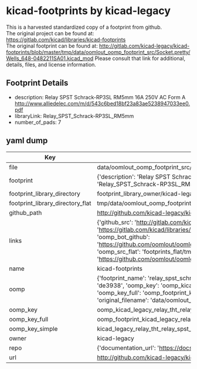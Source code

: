 # kicad-footprints by kicad-legacy  
This is a harvested standardized copy of a footprint from github.  
The original project can be found at:  
https://gitlab.com/kicad/libraries/kicad-footprints  
The original footprint can be found at:
http://gitlab.com/kicad-legacy/kicad-footprints/blob/master/tmp/data/oomlout_oomp_footprint_src/Socket.pretty/Wells_648-0482211SA01.kicad_mod
Please consult that link for additional, details, files, and license information.  
## Footprint Details
* description: Relay SPST Schrack-RP3SL RM5mm 16A 250V AC Form A http://www.alliedelec.com/m/d/543c6bed18bf23a83ae5238947033ee0.pdf  
* libraryLink: Relay_SPST_Schrack-RP3SL_RM5mm  
* number_of_pads: 7  
## yaml dump  
| Key | Value |  
| --- | --- |  
| file | data/oomlout_oomp_footprint_src/kicad-footprints/Relay_THT.pretty/Relay_SPST_Schrack-RP3SL_RM5mm.kicad_mod |  
| footprint | {'description': 'Relay SPST Schrack-RP3SL RM5mm 16A 250V AC Form A http://www.alliedelec.com/m/d/543c6bed18bf23a83ae5238947033ee0.pdf', 'libraryLink': 'Relay_SPST_Schrack-RP3SL_RM5mm', 'number_of_pads': 7} |  
| footprint_library_directory | footprint_library_owner/kicad-legacy_kicad-footprints |  
| footprint_library_directory_flat | tmp/data/oomlout_oomp_footprint_src/footprints_flat/kicad_legacy_relay_tht_relay_spst_schrack_rp3sl_rm5mm/working |  
| github_path | http://github.com/kicad-legacy/kicad-footprints/blob/master/tmp/data/oomlout_oomp_footprint_src/Relay_THT.pretty/Relay_SPST_Schrack-RP3SL_RM5mm.kicad_mod |  
| links | {'github_src': 'http://gitlab.com/kicad-legacy/kicad-footprints/blob/master/tmp/data/oomlout_oomp_footprint_src/Socket.pretty/Wells_648-0482211SA01.kicad_mod', 'github_src_repo': 'https://gitlab.com/kicad/libraries/kicad-footprints', 'oomp_bot': 'tmp/data/oomlout_oomp_footprint_src/footprints/kicad_legacy_relay_tht_relay_spst_schrack_rp3sl_rm5mm/working', 'oomp_bot_github': 'https://github.com/oomlout/oomlout_oomp_footprint_bot/tree/main/tmp/data/oomlout_oomp_footprint_src/footprints/kicad_legacy_relay_tht_relay_spst_schrack_rp3sl_rm5mm/working', 'oomp_src_flat': 'footprints_flat/tmp/data/oomlout_oomp_footprint_src/footprints_flat/kicad_legacy_relay_tht_relay_spst_schrack_rp3sl_rm5mm/working', 'oomp_src_flat_github': 'https://github.com/oomlout/oomlout_oomp_footprint_src/tree/main/tmp/data/oomlout_oomp_footprint_src/footprints_flat/kicad_legacy_relay_tht_relay_spst_schrack_rp3sl_rm5mm/working'} |  
| name | kicad-footprints |  
| oomp | {'footprint_name': 'relay_spst_schrack_rp3sl_rm5mm', 'library_name': 'relay_tht', 'md5': 'de3938fcc8df3af2f8515b1662ddeeb6', 'md5_10': 'de3938fcc8', 'md5_5': 'de393', 'md5_6': 'de3938', 'oomp_key': 'oomp_kicad_legacy_relay_tht_relay_spst_schrack_rp3sl_rm5mm', 'oomp_key_extra': 'oomp_footprint_kicad_legacy_relay_tht_relay_spst_schrack_rp3sl_rm5mm', 'oomp_key_full': 'oomp_footprint_kicad_legacy_relay_tht_relay_spst_schrack_rp3sl_rm5mm_de3938', 'oomp_key_simple': 'kicad_legacy_relay_tht_relay_spst_schrack_rp3sl_rm5mm', 'original_filename': 'data/oomlout_oomp_footprint_src/kicad-footprints/Relay_THT.pretty/Relay_SPST_Schrack-RP3SL_RM5mm.kicad_mod', 'owner_name': 'kicad_legacy'} |  
| oomp_key | oomp_kicad_legacy_relay_tht_relay_spst_schrack_rp3sl_rm5mm |  
| oomp_key_full | oomp_footprint_kicad_legacy_relay_tht_relay_spst_schrack_rp3sl_rm5mm |  
| oomp_key_simple | kicad_legacy_relay_tht_relay_spst_schrack_rp3sl_rm5mm |  
| owner | kicad-legacy |  
| repo | {'documentation_url': 'https://docs.github.com/rest/repos/repos#get-a-repository', 'message': 'Not Found'} |  
| url | http://github.com/kicad-legacy/kicad-footprints |  

